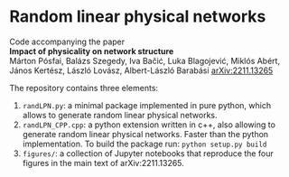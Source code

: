 # Random linear physical networks

Code accompanying the paper<br>
**Impact of physicality on network structure**<br>
Márton Pósfai, Balázs Szegedy, Iva Bačić, Luka Blagojević, Miklós Abért,
János Kertész, László Lovász, Albert-László Barabási
[arXiv:2211.13265](https://arxiv.org/abs/2211.13265)

The repository contains three elements:

1. `randLPN.py`: a minimal package implemented in pure python, which allows to generate random linear physical networks.
2. `randLPN_CPP.cpp`: a python extension written in c++, also allowing to generate random linear physical networks. Faster than the python implementation. To build the package run: `python setup.py build`
4. `figures/`: a collection of Jupyter notebooks that reproduce the four figures in the main text of arXiv:2211.13265.
